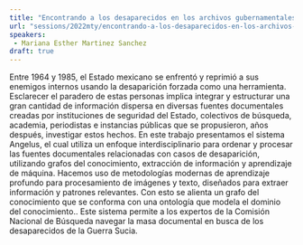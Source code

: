```yaml
---
title: "Encontrando a los desaparecidos en los archivos gubernamentales con aprendizaje de máquina."
url: "sessions/2022mty/encontrando-a-los-desaparecidos-en-los-archivos-gubernamentales-con-aprendizaje-de-maquina"
speakers:
 - Mariana Esther Martinez Sanchez
draft: true
---
```


Entre 1964 y 1985, el Estado mexicano se enfrentó y reprimió a sus enemigos internos usando la desaparición forzada como una herramienta. Esclarecer el paradero de estas personas implica integrar y estructurar una gran cantidad de información dispersa en diversas fuentes documentales creadas por instituciones de seguridad del Estado, colectivos de búsqueda, academia, periodistas e instancias públicas que se propusieron, años después, investigar estos hechos. En este trabajo presentamos el sistema Angelus, el cual utiliza un enfoque interdisciplinario para ordenar y procesar las fuentes documentales relacionadas con casos de desaparición, utilizando grafos del conocimiento, extracción de información y aprendizaje de máquina. Hacemos uso de metodologías modernas de aprendizaje profundo para procesamiento de imágenes y texto, diseñados para extraer información y patrones relevantes. Con esto se alienta un grafo del conocimiento que se conforma con una ontología que modela el dominio del conocimiento.. Este sistema permite a los expertos de la Comisión Nacional de Búsqueda navegar la masa documental en busca de los desaparecidos de la Guerra Sucia.